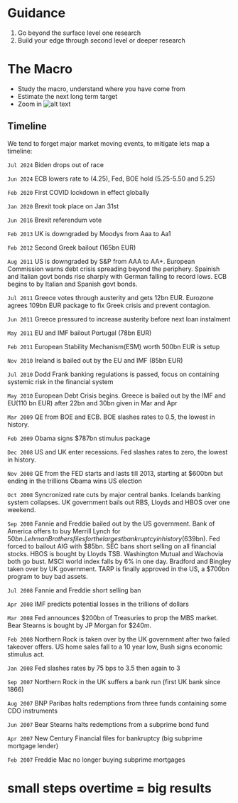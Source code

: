# Guidance
1. Go beyond the surface level one research
2. Build your edge through second level or deeper research

# The Macro
- Study the macro, understand where you have come from
- Estimate the next long term target
- Zoom in
![alt text](https://taz-ali.github.io/docs/assets/images/RecessionsSP500.gif)

## Timeline
We tend to forget major market moving events, to mitigate lets map a timeline:

`Jul 2024`  Biden drops out of race

`Jun 2024`  ECB lowers rate to (4.25), Fed, BOE hold (5.25-5.50 and 5.25)

`Feb 2020`  First COVID lockdown in effect globally

`Jan 2020`  Brexit took place on Jan 31st

`Jun 2016`  Brexit referendum vote

`Feb 2013`  UK is downgraded by Moodys from Aaa to Aa1

`Feb 2012`  Second Greek bailout (165bn EUR)

`Aug 2011`  US is downgraded by S&P from AAA to AA+.
            European Commission warns debt crisis spreading beyond the periphery.
            Spainish and Italian govt bonds rise sharply with German falling to record lows.
            ECB begins to by Italian and Spanish govt bonds.

`Jul 2011`  Greece votes through austerity and gets 12bn EUR.
            Eurozone agrees 109bn EUR package to fix Greek crisis and prevent contagion.

`Jun 2011`  Greece pressured to increase austerity before next loan instalment

`May 2011`  EU and IMF bailout Portugal (78bn EUR)

`Feb 2011`  European Stability Mechanism(ESM) worth 500bn EUR is setup

`Nov 2010`  Ireland is bailed out by the EU and IMF (85bn EUR)

`Jul 2010`  Dodd Frank banking regulations is passed, focus on containing systemic risk in the financial system

`May 2010`  European Debt Crisis begins.
            Greece is bailed out by the IMF and EU(110 bn EUR) after 22bn and 30bn given in Mar and Apr

`Mar 2009`  QE from BOE and ECB.
            BOE slashes rates to 0.5, the lowest in history.

`Feb 2009`  Obama signs $787bn stimulus package

`Dec 2008`  US and UK enter recessions.
            Fed slashes rates to zero, the lowest in history.

`Nov 2008`  QE from the FED starts and lasts till 2013, starting at $600bn but ending in the trillions
            Obama wins US election

`Oct 2008`  Syncronized rate cuts by major central banks.
            Icelands banking system collapses.
            UK government bails out RBS, Lloyds and HBOS over one weekend.

`Sep 2008`  Fannie and Freddie bailed out by the US government.
            Bank of America offers to buy Merrill Lynch for $50bn.
            Lehman Brothers files for the largest bankruptcy in history ($639bn).
            Fed forced to bailout AIG with $85bn.
            SEC bans short selling on all financial stocks.
            HBOS is bought by Lloyds TSB.
            Washington Mutual and Wachovia both go bust.
            MSCI world index falls by 6% in one day.
            Bradford and Bingley taken over by UK government.
            TARP is finally approved in the US, a $700bn program to buy bad assets.

`Jul 2008`  Fannie and Freddie short selling ban

`Apr 2008`  IMF predicts potential losses in the trillions of dollars

`Mar 2008`  Fed announces $200bn of Treasuries to prop the MBS market.
            Bear Stearns is bought by JP Morgan for $240m.

`Feb 2008`  Northern Rock is taken over by the UK government after two failed takeover offers.
            US home sales fall to a 10 year low, Bush signs economic stimulus act.

`Jan 2008`  Fed slashes rates by 75 bps to 3.5 then again to 3

`Sep 2007`  Northern Rock in the UK suffers a bank run (first UK bank since 1866)

`Aug 2007`  BNP Paribas halts redemptions from three funds containing some CDO instruments

`Jun 2007`  Bear Stearns halts redemptions from a subprime bond fund

`Apr 2007`  New Century Financial files for bankruptcy (big subprime mortgage lender)

`Feb 2007`  Freddie Mac no longer buying subprime mortgages


# small steps overtime = big results
